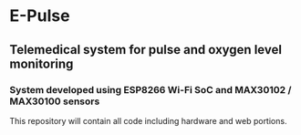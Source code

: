 # E-Pulse
## Telemedical system for pulse and oxygen level monitoring
### System developed using ESP8266 Wi-Fi SoC and MAX30102 / MAX30100 sensors
This repository will contain all code including hardware and web portions.
